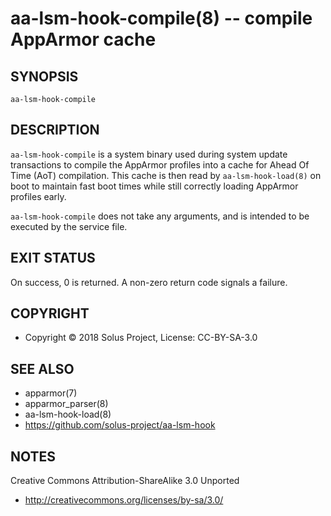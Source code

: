 aa-lsm-hook-compile(8) -- compile AppArmor cache
================================================


## SYNOPSIS

`aa-lsm-hook-compile`


## DESCRIPTION

`aa-lsm-hook-compile` is a system binary used during system update transactions
to compile the AppArmor profiles into a cache for Ahead Of Time (AoT) compilation.
This cache is then read by `aa-lsm-hook-load(8)` on boot to maintain fast boot times
while still correctly loading AppArmor profiles early.

`aa-lsm-hook-compile` does not take any arguments, and is intended to be executed
by the service file.

## EXIT STATUS

On success, 0 is returned. A non-zero return code signals a failure.


## COPYRIGHT

 * Copyright © 2018 Solus Project, License: CC-BY-SA-3.0


## SEE ALSO

 * apparmor(7)
 * apparmor_parser(8)
 * aa-lsm-hook-load(8)
 * https://github.com/solus-project/aa-lsm-hook

## NOTES

Creative Commons Attribution-ShareAlike 3.0 Unported

 * http://creativecommons.org/licenses/by-sa/3.0/
